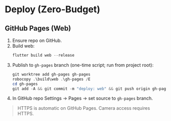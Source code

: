 # Deploy (Zero-Budget)

## GitHub Pages (Web)
1. Ensure repo on GitHub.
2. Build web:
   ```powershell
   flutter build web --release
   ```
3. Publish to `gh-pages` branch (one-time script; run from project root):
   ```powershell
   git worktree add gh-pages gh-pages
   robocopy .\build\web .\gh-pages /E
   cd gh-pages
   git add -A && git commit -m "deploy: web" && git push origin gh-pages
   ```
4. In GitHub repo Settings → Pages → set source to `gh-pages` branch.

> HTTPS is automatic on GitHub Pages. Camera access requires HTTPS.
